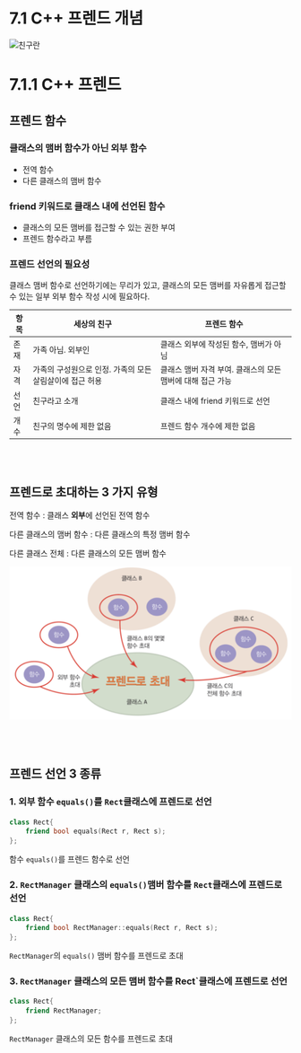 # 7.1 C++ 프렌드 개념

<img alt="친구란" src = "https://grm-project-template-bucket.s3.ap-northeast-2.amazonaws.com/lesson/les_qlo21_1725170402827/2c6e9818b89f737b22ee1cbcfdbde5f3fb7161461e428ea5bbca7e190c3e8fe4.png">

# 7.1.1 C++ 프렌드

## 프렌드 함수 

### 클래스의 맴버 함수가 아닌 외부 함수

- 전역 함수
- 다른 클래스의 맴버 함수

### friend 키워드로 클래스 내에 선언된 함수

- 클래스의 모든 맴버를 접근할 수 있는 권한 부여
- 프렌드 함수라고 부름

### 프렌드 선언의 필요성 

클래스 맴버 함수로 선언하기에는 무리가 있고, 클래스의 모든 맴버를 자유롭게 접근할 수 있는 일부 외부 함수 작성 시에 필요하다.

항목 | 세상의 친구 | 프렌드 함수
--|--|--
존재 | 가족 아님. 외부인 | 클래스 외부에 작성된 함수, 맴버가 아님
자격 | 가족의 구성원으로 인정. 가족의 모든 살림살이에 접근 허용 | 클래스 맴버 자격 부여. 클래스의 모든 맴버에 대해 접근 가능
선언 | 친구라고 소개 | 클래스 내에 friend 키워드로 선언
개수 | 친구의 명수에 제한 없음 | 프렌드 함수 개수에 제한 없음

<br />
<br />

## 프렌드로 초대하는 3 가지 유형

전역 함수 : 클래스 **외부**에 선언된 전역 함수

다른 클래스의 맴버 함수 : 다른 클래스의 특정 맴버 함수 

다른 클래스 전체 : 다른 클래스의 모든 맴버 함수

![alt 7.1.1프렌드함수3가지유형](./07사진/7.1.1프렌드함수유형.png)

<br />
<br />

## 프렌드 선언 3 종류

### 1. 외부 함수 `equals()`를 `Rect`클래스에 프렌드로 선언

```cpp
class Rect{
    friend bool equals(Rect r, Rect s);
};
```
함수 `equals()`를 프렌드 함수로 선언

### 2. `RectManager` 클래스의 `equals()`맴버 함수를 `Rect`클래스에 프렌드로 선언

```cpp
class Rect{
    friend bool RectManager::equals(Rect r, Rect s);
};
```
`RectManager`의 `equals()` 맴버 함수를 프렌드로 초대

### 3. `RectManager` 클래스의 모든 맴버 함수를 Rect`클래스에 프렌드로 선언
```cpp
class Rect{
    friend RectManager;
};
```
`RectManager` 클래스의 모든 함수를 프렌드로 초대 
